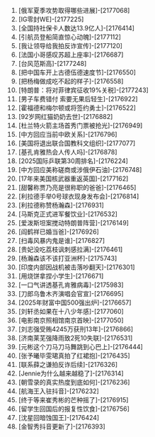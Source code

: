 
1. [俄军夏季攻势取得哪些进展]-[2177068]
1. [IG零封WE]-[2177225]
1. [全国持社保卡人数达13.9亿人]-[2176414]
1. [引航员登船简直惊心动魄]-[2177112]
1. [我让领导给我拍反诈宣传]-[2177120]
1. [法国小哥感叹苏超上座率]-[2176687]
1. [台风范斯高]-[2177248]
1. [把中国车开上古德伍德速度节]-[2176550]
1. [把杨梅做成吃不起的样子]-[2176558]
1. [特朗普：将对菲律宾征收19%关税]-[2177243]
1. [男子车费错付 索要无果后轻生]-[2176922]
1. [霍福德和梅尔顿或将签约勇士]-[2176522]
1. [92岁网红猫奶奶去世]-[2176882]
1. [杜兰特火箭主场首秀门票被抢光]-[2176949]
1. [中方回应当前中欧关系]-[2176796]
1. [美国将退出联合国教科文组织]-[2177077]
1. [基孔肯雅热会人传人吗]-[2176878]
1. [2025国际乒联第30周排名]-[2176224]
1. [中方回应美称磋商或涉俄伊石油]-[2176748]
1. [17年来美国核武器重返英国]-[2177162]
1. [甜馨称贾乃亮是很称职的爸爸]-[2176465]
1. [利拉德手举0号球衣现身发布会]-[2176814]
1. [利拉德称赞杨瀚森]-[2176931]
1. [马斯克正式进军餐饮业]-[2176532]
1. [爱泼斯坦案搅动特朗普阵营]-[2176149]
1. [阎鹤祥已婚当爸]-[2176926]
1. [扫毒风暴内鬼是谁]-[2176827]
1. [贵妃没吃荔枝讽刺感拉满]-[2176461]
1. [杨瀚森该不该打亚洲杯]-[2175743]
1. [印度内部因战机被击落吵翻天]-[2176301]
1. [用烧饼拿捏小学生]-[2176671]
1. [一口气讲透基孔肯雅病毒]-[2175983]
1. [刀郎乌鲁木齐演唱会官宣]-[2176695]
1. [2025年财富中国500强出炉]-[2176657]
1. [刘轩丞如果在十八少年感]-[2177060]
1. [电影南京照相馆南京首映]-[2177050]
1. [刘志强受贿4245万获刑13年]-[2176866]
1. [济南莱芜强降雨致2死10失联]-[2176531]
1. [元彬这个刀马刀马舞跳到心巴上]-[2176444]
1. [张予曦毕雯珺真拍了红裙抱]-[2176435]
1. [联系薛之谦拍反诈后续]-[2176326]
1. [Jennie为什么越来越稳了]-[2176314]
1. [朝雪录的真实热度到底如何]-[2176236]
1. [航海王入驻抖音]-[2176232]
1. [终于等来崔秀彬的芒种摇了]-[2176915]
1. [留学生回国后的报复性饮食]-[2176756]
1. [沈星回暗蚀国王]-[2176424]
1. [金智秀抖音更新了]-[2176393]